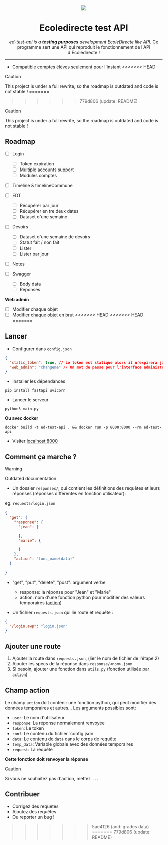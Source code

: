 <div align="center">

<img src=".github/banner.png"/>

# Ecoledirecte test API
_ed-test-api is a **testing purposes** development EcoleDirecte like API._
Ce programme sert une API qui reproduit le fonctionnement de l'API d'Ecoledirecte !


</div>

---

- Compatible comptes élèves seulement pour l'instant
<<<<<<< HEAD

> [!CAUTION]
> This project is under a full rewrite, so the roadmap is outdated and code is not stable !
=======
>>>>>>> 779d806 (update: README)

> [!CAUTION]
> This project is under a full rewrite, so the roadmap is outdated and code is not stable !

## Roadmap

- [ ] Login
  - [ ] Token expiration
  - [ ] Multiple accounts support
  - [ ] Modules comptes
- [ ] Timeline & timelineCommune
- [ ] EDT
  - [ ] Récupérer par jour
  - [ ] Récupérer en tre deux dates
  - [ ] Dataset d'une semaine
- [ ] Devoirs
  - [ ] Dataset d'une semaine de devoirs 
  - [ ] Statut fait / non fait
  - [ ] Lister
  - [ ] Lister par jour
- [ ] Notes

- [ ] Swagger
  - [ ] Body data
  - [ ] Réponses

**Web admin**
- [ ] Modifier chaque objet
- [ ] Modifier chaque objet en brut
<<<<<<< HEAD
<<<<<<< HEAD
=======

## Lancer

- Configurer dans `config.json`
```json
{
  "static_token": true, // Le token est statique alors il n'expirera jamais, sinon il faudra le regénérer toutes les 10 requêtes
  "web_admin": "changeme" // Un mot de passe pour l'interface administrateur
}
```
- Installer les dépendances
```shell
pip install fastapi uvicorn
```
- Lancer le serveur
```shell
python3 main.py
```

**Ou avec docker**
```shell
docker build -t ed-test-api . && docker run -p 8000:8000 --rm ed-test-api
```

- Visiter [localhost:8000](http://localhost:8000/docs)

## Comment ça marche ?

> [!WARNING]
> Outdated documentation

- Un dossier `responses/`, qui contient les définitions des requêtes et leurs réponses (réponses différentes en fonction utilisateur):

eg. `requests/login.json`
```json
{
  "get": {
    "response": {
      "jean": {

      },
      "marie": {

      }
    },
    "action": "func_name(data)"
  }
  
}
```

- "get", "put", "delete", "post": argument verbe
  - response: la réponse pour "Jean" et "Marie"
  - action: nom d'une fonction python pour modifier des valeurs temporaires ([action](#champ-action))

- Un fichier `requests.json` qui lie route et requête :
```json
{
  "/login.awp": "login.json"
}
```

## Ajouter une route

1. Ajouter la route dans `requests.json`, (lier le nom de fichier de l'étape 2)
2. Ajouter les specs de la réponse dans `response/<nom>.json`
3. Si besoin, ajouter une fonction dans `utils.py` (fonction utilisée par `action`)

## Champ action

Le champ `action` doit contenir une fonction python, qui peut modifier des données temporaires et autres... Les arguments possibles sont:
- `user`: Le nom d'utilisateur
- `response`: La réponse normalement renvoyée
- `token`: Le token
- `conf`: Le contenu du fichier `config.json
- `data`: Le contenu de `data` dans le corps de requête
- `temp_data`: Variable globale avec des données temporaires
- `request`: La requête

**Cette fonction doit renvoyer la réponse**

> [!CAUTION]
> Si vous ne souhaitez pas d'action, mettez `...`

## Contribuer

- Corrigez des requêtes
- Ajoutez des requêtes
- Ou reporter un bug !
>>>>>>> 5ae4126 (add: grades data)
=======
>>>>>>> 779d806 (update: README)
